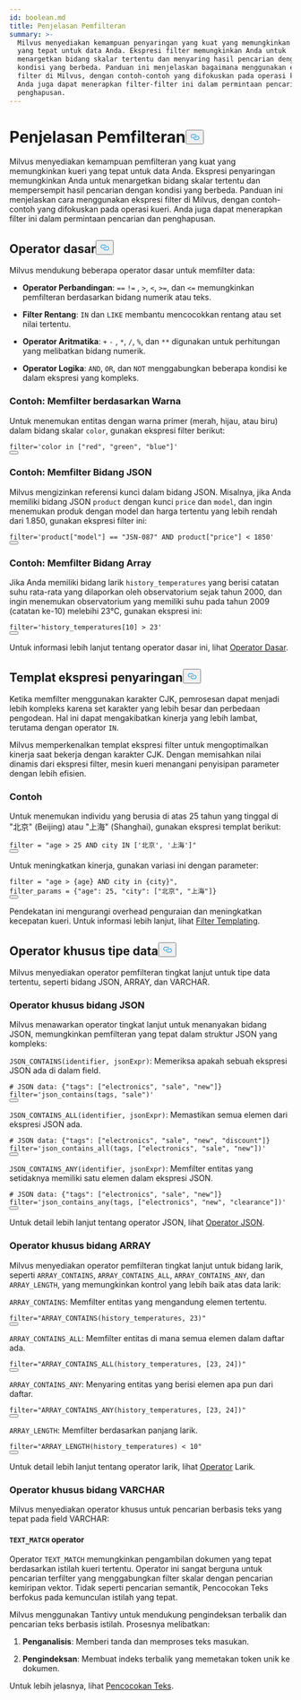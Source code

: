 ```yaml
---
id: boolean.md
title: Penjelasan Pemfilteran
summary: >-
  Milvus menyediakan kemampuan penyaringan yang kuat yang memungkinkan kueri
  yang tepat untuk data Anda. Ekspresi filter memungkinkan Anda untuk
  menargetkan bidang skalar tertentu dan menyaring hasil pencarian dengan
  kondisi yang berbeda. Panduan ini menjelaskan bagaimana menggunakan ekspresi
  filter di Milvus, dengan contoh-contoh yang difokuskan pada operasi kueri.
  Anda juga dapat menerapkan filter-filter ini dalam permintaan pencarian dan
  penghapusan.
---
```


<h1 id="Filtering-Explained" class="common-anchor-header">Penjelasan Pemfilteran<button data-href="#Filtering-Explained" class="anchor-icon" translate="no">
      <svg translate="no"
        aria-hidden="true"
        focusable="false"
        height="20"
        version="1.1"
        viewBox="0 0 16 16"
        width="16"
      >
        <path
          fill="#0092E4"
          fill-rule="evenodd"
          d="M4 9h1v1H4c-1.5 0-3-1.69-3-3.5S2.55 3 4 3h4c1.45 0 3 1.69 3 3.5 0 1.41-.91 2.72-2 3.25V8.59c.58-.45 1-1.27 1-2.09C10 5.22 8.98 4 8 4H4c-.98 0-2 1.22-2 2.5S3 9 4 9zm9-3h-1v1h1c1 0 2 1.22 2 2.5S13.98 12 13 12H9c-.98 0-2-1.22-2-2.5 0-.83.42-1.64 1-2.09V6.25c-1.09.53-2 1.84-2 3.25C6 11.31 7.55 13 9 13h4c1.45 0 3-1.69 3-3.5S14.5 6 13 6z"
        ></path>
      </svg>
    </button></h1><p>Milvus menyediakan kemampuan pemfilteran yang kuat yang memungkinkan kueri yang tepat untuk data Anda. Ekspresi penyaringan memungkinkan Anda untuk menargetkan bidang skalar tertentu dan mempersempit hasil pencarian dengan kondisi yang berbeda. Panduan ini menjelaskan cara menggunakan ekspresi filter di Milvus, dengan contoh-contoh yang difokuskan pada operasi kueri. Anda juga dapat menerapkan filter ini dalam permintaan pencarian dan penghapusan.</p>
<h2 id="Basic-operators" class="common-anchor-header">Operator dasar<button data-href="#Basic-operators" class="anchor-icon" translate="no">
      <svg translate="no"
        aria-hidden="true"
        focusable="false"
        height="20"
        version="1.1"
        viewBox="0 0 16 16"
        width="16"
      >
        <path
          fill="#0092E4"
          fill-rule="evenodd"
          d="M4 9h1v1H4c-1.5 0-3-1.69-3-3.5S2.55 3 4 3h4c1.45 0 3 1.69 3 3.5 0 1.41-.91 2.72-2 3.25V8.59c.58-.45 1-1.27 1-2.09C10 5.22 8.98 4 8 4H4c-.98 0-2 1.22-2 2.5S3 9 4 9zm9-3h-1v1h1c1 0 2 1.22 2 2.5S13.98 12 13 12H9c-.98 0-2-1.22-2-2.5 0-.83.42-1.64 1-2.09V6.25c-1.09.53-2 1.84-2 3.25C6 11.31 7.55 13 9 13h4c1.45 0 3-1.69 3-3.5S14.5 6 13 6z"
        ></path>
      </svg>
    </button></h2><p>Milvus mendukung beberapa operator dasar untuk memfilter data:</p>
<ul>
<li><p><strong>Operator Perbandingan</strong>: <code translate="no">==</code> <code translate="no">!=</code> , <code translate="no">&gt;</code>, <code translate="no">&lt;</code>, <code translate="no">&gt;=</code>, dan <code translate="no">&lt;=</code> memungkinkan pemfilteran berdasarkan bidang numerik atau teks.</p></li>
<li><p><strong>Filter Rentang</strong>: <code translate="no">IN</code> dan <code translate="no">LIKE</code> membantu mencocokkan rentang atau set nilai tertentu.</p></li>
<li><p><strong>Operator Aritmatika</strong>: <code translate="no">+</code> <code translate="no">-</code> , <code translate="no">*</code>, <code translate="no">/</code>, <code translate="no">%</code>, dan <code translate="no">**</code> digunakan untuk perhitungan yang melibatkan bidang numerik.</p></li>
<li><p><strong>Operator Logika</strong>: <code translate="no">AND</code>, <code translate="no">OR</code>, dan <code translate="no">NOT</code> menggabungkan beberapa kondisi ke dalam ekspresi yang kompleks.</p></li>
</ul>
<h3 id="Example-Filtering-by-Color" class="common-anchor-header">Contoh: Memfilter berdasarkan Warna</h3><p>Untuk menemukan entitas dengan warna primer (merah, hijau, atau biru) dalam bidang skalar <code translate="no">color</code>, gunakan ekspresi filter berikut:</p>
<pre><code translate="no" class="language-python"><span class="hljs-built_in">filter</span>=<span class="hljs-string">&#x27;color in [&quot;red&quot;, &quot;green&quot;, &quot;blue&quot;]&#x27;</span>
<button class="copy-code-btn"></button></code></pre>
<h3 id="Example-Filtering-JSON-Fields" class="common-anchor-header">Contoh: Memfilter Bidang JSON</h3><p>Milvus mengizinkan referensi kunci dalam bidang JSON. Misalnya, jika Anda memiliki bidang JSON <code translate="no">product</code> dengan kunci <code translate="no">price</code> dan <code translate="no">model</code>, dan ingin menemukan produk dengan model dan harga tertentu yang lebih rendah dari 1.850, gunakan ekspresi filter ini:</p>
<pre><code translate="no" class="language-python"><span class="hljs-built_in">filter</span>=<span class="hljs-string">&#x27;product[&quot;model&quot;] == &quot;JSN-087&quot; AND product[&quot;price&quot;] &lt; 1850&#x27;</span>
<button class="copy-code-btn"></button></code></pre>
<h3 id="Example-Filtering-Array-Fields" class="common-anchor-header">Contoh: Memfilter Bidang Array</h3><p>Jika Anda memiliki bidang larik <code translate="no">history_temperatures</code> yang berisi catatan suhu rata-rata yang dilaporkan oleh observatorium sejak tahun 2000, dan ingin menemukan observatorium yang memiliki suhu pada tahun 2009 (catatan ke-10) melebihi 23°C, gunakan ekspresi ini:</p>
<pre><code translate="no" class="language-python"><span class="hljs-built_in">filter</span>=<span class="hljs-string">&#x27;history_temperatures[10] &gt; 23&#x27;</span>
<button class="copy-code-btn"></button></code></pre>
<p>Untuk informasi lebih lanjut tentang operator dasar ini, lihat <a href="/docs/id/v2.5.x/basic-operators.md">Operator Dasar</a>.</p>
<h2 id="Filter-expression-templates" class="common-anchor-header">Templat ekspresi penyaringan<button data-href="#Filter-expression-templates" class="anchor-icon" translate="no">
      <svg translate="no"
        aria-hidden="true"
        focusable="false"
        height="20"
        version="1.1"
        viewBox="0 0 16 16"
        width="16"
      >
        <path
          fill="#0092E4"
          fill-rule="evenodd"
          d="M4 9h1v1H4c-1.5 0-3-1.69-3-3.5S2.55 3 4 3h4c1.45 0 3 1.69 3 3.5 0 1.41-.91 2.72-2 3.25V8.59c.58-.45 1-1.27 1-2.09C10 5.22 8.98 4 8 4H4c-.98 0-2 1.22-2 2.5S3 9 4 9zm9-3h-1v1h1c1 0 2 1.22 2 2.5S13.98 12 13 12H9c-.98 0-2-1.22-2-2.5 0-.83.42-1.64 1-2.09V6.25c-1.09.53-2 1.84-2 3.25C6 11.31 7.55 13 9 13h4c1.45 0 3-1.69 3-3.5S14.5 6 13 6z"
        ></path>
      </svg>
    </button></h2><p>Ketika memfilter menggunakan karakter CJK, pemrosesan dapat menjadi lebih kompleks karena set karakter yang lebih besar dan perbedaan pengodean. Hal ini dapat mengakibatkan kinerja yang lebih lambat, terutama dengan operator <code translate="no">IN</code>.</p>
<p>Milvus memperkenalkan templat ekspresi filter untuk mengoptimalkan kinerja saat bekerja dengan karakter CJK. Dengan memisahkan nilai dinamis dari ekspresi filter, mesin kueri menangani penyisipan parameter dengan lebih efisien.</p>
<h3 id="Example" class="common-anchor-header">Contoh</h3><p>Untuk menemukan individu yang berusia di atas 25 tahun yang tinggal di "北京" (Beijing) atau "上海" (Shanghai), gunakan ekspresi templat berikut:</p>
<pre><code translate="no" class="language-python"><span class="hljs-built_in">filter</span> = <span class="hljs-string">&quot;age &gt; 25 AND city IN [&#x27;北京&#x27;, &#x27;上海&#x27;]&quot;</span>
<button class="copy-code-btn"></button></code></pre>
<p>Untuk meningkatkan kinerja, gunakan variasi ini dengan parameter:</p>
<pre><code translate="no" class="language-python"><span class="hljs-built_in">filter</span> = <span class="hljs-string">&quot;age &gt; {age} AND city in {city}&quot;</span>,
filter_params = {<span class="hljs-string">&quot;age&quot;</span>: <span class="hljs-number">25</span>, <span class="hljs-string">&quot;city&quot;</span>: [<span class="hljs-string">&quot;北京&quot;</span>, <span class="hljs-string">&quot;上海&quot;</span>]}
<button class="copy-code-btn"></button></code></pre>
<p>Pendekatan ini mengurangi overhead penguraian dan meningkatkan kecepatan kueri. Untuk informasi lebih lanjut, lihat <a href="/docs/id/v2.5.x/filtering-templating.md">Filter Templating</a>.</p>
<h2 id="Data-type-specific-operators" class="common-anchor-header">Operator khusus tipe data<button data-href="#Data-type-specific-operators" class="anchor-icon" translate="no">
      <svg translate="no"
        aria-hidden="true"
        focusable="false"
        height="20"
        version="1.1"
        viewBox="0 0 16 16"
        width="16"
      >
        <path
          fill="#0092E4"
          fill-rule="evenodd"
          d="M4 9h1v1H4c-1.5 0-3-1.69-3-3.5S2.55 3 4 3h4c1.45 0 3 1.69 3 3.5 0 1.41-.91 2.72-2 3.25V8.59c.58-.45 1-1.27 1-2.09C10 5.22 8.98 4 8 4H4c-.98 0-2 1.22-2 2.5S3 9 4 9zm9-3h-1v1h1c1 0 2 1.22 2 2.5S13.98 12 13 12H9c-.98 0-2-1.22-2-2.5 0-.83.42-1.64 1-2.09V6.25c-1.09.53-2 1.84-2 3.25C6 11.31 7.55 13 9 13h4c1.45 0 3-1.69 3-3.5S14.5 6 13 6z"
        ></path>
      </svg>
    </button></h2><p>Milvus menyediakan operator pemfilteran tingkat lanjut untuk tipe data tertentu, seperti bidang JSON, ARRAY, dan VARCHAR.</p>
<h3 id="JSON-field-specific-operators" class="common-anchor-header">Operator khusus bidang JSON</h3><p>Milvus menawarkan operator tingkat lanjut untuk menanyakan bidang JSON, memungkinkan pemfilteran yang tepat dalam struktur JSON yang kompleks:</p>
<p><code translate="no">JSON_CONTAINS(identifier, jsonExpr)</code>: Memeriksa apakah sebuah ekspresi JSON ada di dalam field.</p>
<pre><code translate="no" class="language-python"><span class="hljs-comment"># JSON data: {&quot;tags&quot;: [&quot;electronics&quot;, &quot;sale&quot;, &quot;new&quot;]}</span>
<span class="hljs-built_in">filter</span>=<span class="hljs-string">&#x27;json_contains(tags, &quot;sale&quot;)&#x27;</span>
<button class="copy-code-btn"></button></code></pre>
<p><code translate="no">JSON_CONTAINS_ALL(identifier, jsonExpr)</code>: Memastikan semua elemen dari ekspresi JSON ada.</p>
<pre><code translate="no" class="language-python"><span class="hljs-comment"># JSON data: {&quot;tags&quot;: [&quot;electronics&quot;, &quot;sale&quot;, &quot;new&quot;, &quot;discount&quot;]}</span>
<span class="hljs-built_in">filter</span>=<span class="hljs-string">&#x27;json_contains_all(tags, [&quot;electronics&quot;, &quot;sale&quot;, &quot;new&quot;])&#x27;</span>
<button class="copy-code-btn"></button></code></pre>
<p><code translate="no">JSON_CONTAINS_ANY(identifier, jsonExpr)</code>: Memfilter entitas yang setidaknya memiliki satu elemen dalam ekspresi JSON.</p>
<pre><code translate="no" class="language-python"><span class="hljs-comment"># JSON data: {&quot;tags&quot;: [&quot;electronics&quot;, &quot;sale&quot;, &quot;new&quot;]}</span>
<span class="hljs-built_in">filter</span>=<span class="hljs-string">&#x27;json_contains_any(tags, [&quot;electronics&quot;, &quot;new&quot;, &quot;clearance&quot;])&#x27;</span>
<button class="copy-code-btn"></button></code></pre>
<p>Untuk detail lebih lanjut tentang operator JSON, lihat <a href="/docs/id/v2.5.x/json-operators.md">Operator JSON</a>.</p>
<h3 id="ARRAY-field-specific-operators" class="common-anchor-header">Operator khusus bidang ARRAY</h3><p>Milvus menyediakan operator pemfilteran tingkat lanjut untuk bidang larik, seperti <code translate="no">ARRAY_CONTAINS</code>, <code translate="no">ARRAY_CONTAINS_ALL</code>, <code translate="no">ARRAY_CONTAINS_ANY</code>, dan <code translate="no">ARRAY_LENGTH</code>, yang memungkinkan kontrol yang lebih baik atas data larik:</p>
<p><code translate="no">ARRAY_CONTAINS</code>: Memfilter entitas yang mengandung elemen tertentu.</p>
<pre><code translate="no" class="language-python"><span class="hljs-built_in">filter</span>=<span class="hljs-string">&quot;ARRAY_CONTAINS(history_temperatures, 23)&quot;</span>
<button class="copy-code-btn"></button></code></pre>
<p><code translate="no">ARRAY_CONTAINS_ALL</code>: Memfilter entitas di mana semua elemen dalam daftar ada.</p>
<pre><code translate="no" class="language-python"><span class="hljs-built_in">filter</span>=<span class="hljs-string">&quot;ARRAY_CONTAINS_ALL(history_temperatures, [23, 24])&quot;</span>
<button class="copy-code-btn"></button></code></pre>
<p><code translate="no">ARRAY_CONTAINS_ANY</code>: Menyaring entitas yang berisi elemen apa pun dari daftar.</p>
<pre><code translate="no" class="language-python"><span class="hljs-built_in">filter</span>=<span class="hljs-string">&quot;ARRAY_CONTAINS_ANY(history_temperatures, [23, 24])&quot;</span>
<button class="copy-code-btn"></button></code></pre>
<p><code translate="no">ARRAY_LENGTH</code>: Memfilter berdasarkan panjang larik.</p>
<pre><code translate="no" class="language-python"><span class="hljs-built_in">filter</span>=<span class="hljs-string">&quot;ARRAY_LENGTH(history_temperatures) &lt; 10&quot;</span>
<button class="copy-code-btn"></button></code></pre>
<p>Untuk detail lebih lanjut tentang operator larik, lihat <a href="/docs/id/v2.5.x/array-operators.md">Operator</a> Larik.</p>
<h3 id="VARCHAR-field-specific-operators" class="common-anchor-header">Operator khusus bidang VARCHAR</h3><p>Milvus menyediakan operator khusus untuk pencarian berbasis teks yang tepat pada field VARCHAR:</p>
<h4 id="TEXTMATCH-operator" class="common-anchor-header"><code translate="no">TEXT_MATCH</code> operator</h4><p>Operator <code translate="no">TEXT_MATCH</code> memungkinkan pengambilan dokumen yang tepat berdasarkan istilah kueri tertentu. Operator ini sangat berguna untuk pencarian terfilter yang menggabungkan filter skalar dengan pencarian kemiripan vektor. Tidak seperti pencarian semantik, Pencocokan Teks berfokus pada kemunculan istilah yang tepat.</p>
<p>Milvus menggunakan Tantivy untuk mendukung pengindeksan terbalik dan pencarian teks berbasis istilah. Prosesnya melibatkan:</p>
<ol>
<li><p><strong>Penganalisis</strong>: Memberi tanda dan memproses teks masukan.</p></li>
<li><p><strong>Pengindeksan</strong>: Membuat indeks terbalik yang memetakan token unik ke dokumen.</p></li>
</ol>
<p>Untuk lebih jelasnya, lihat <a href="/docs/id/v2.5.x/keyword-match.md">Pencocokan Teks</a>.</p>
